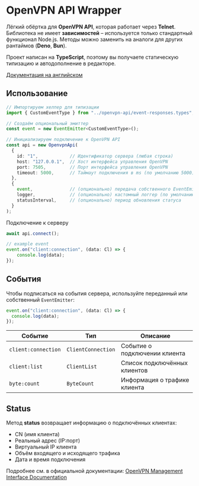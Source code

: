 # OpenVPN API Wrapper

Лёгкий обёртка для **OpenVPN API**, которая работает через **Telnet**.
Библиотека не имеет **зависимостей** – используется только стандартный функционал Node.js.
Методы можно заменить на аналоги для других рантаймов (**Deno**, **Bun**).

Проект написан на **TypeScript**, поэтому вы получаете статическую типизацию и автодополнение в редакторе.

[Документация на английском](/readme.md)


## Использование

```ts
// Импортируем хелпер для типизации
import { CustomEventType } from "../openvpn-api/event-responses.types";

// Создаём опциональный эмиттер
const event = new EventEmitter<CustomEventType>();

// Инициализируем подключение к OpenVPN API
const api = new OpenvpnApi(
  {
    id: "1",            // Идентификатор сервера (любая строка)
    host: "127.0.0.1",  // Хост интерфейса управления OpenVPN
    port: 7505,         // Порт интерфейса управления OpenVPN
    timeout: 5000,      // Таймаут подключения в ms (по умолчанию 5000)
  },
  {
    event,              // (опционально) передача собственного EventEmitter (теряется типизация)
    logger,             // (опционально) кастомный логгер (по умолчанию console)
    statusInterval,     // (опционально) период обновления статуса
  }
);
```

Подключение к серверу
```ts
await api.connect();
```
```ts
// example event
event.on("client:connection", (data: Cl) => {
    console.log(data);
});
```

## События

Чтобы подписаться на события сервера, используйте переданный или собственный `EventEmitter`:

```ts
event.on("client:connection", (data: Cl) => {
  console.log(data);
});
```

| Событие             | Тип                | Описание                                        |
| ------------------- | ------------------ | ----------------------------------------------- |
| `client:connection` | `ClientConnection` | Событие о подключении клиента                   |
| `client:list`       | `ClientList`       | Список подключённых клиентов                    |
| `byte:count`        | `ByteCount`        | Информация о трафике клиента                    |

## Status

Метод **status** возвращает информацию о подключённых клиентах:

* CN (имя клиента)
* Реальный адрес (IP:порт)
* Виртуальный IP клиента
* Объём входящего и исходящего трафика
* Дата и время подключения

Подробнее см. в официальной документации:
[OpenVPN Management Interface Documentation](https://openvpn.net/community-resources/management-interface/)
